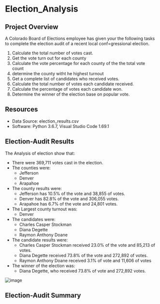 # Election_Analysis

## Project Overview
A Colorado Board of Elections employee has given your the following tasks to complete  the election  audit of a recent local conf=gressional election.

1. Calculate the total number of votes cast.
2. Get the vote turn out for each county
3. Calculate the vote percentage for each county of the the total vote count
4. determine the county witht he highest turnout
5. Get a complete list of candidates who received votes.
6. Calculate the total number of votes each candidate received.
7. Calculate the percentage of votes each candidate won.
8. Determine the winner of the election base on popular vote.

## Resources
- Data Source: election_results.csv
- Software: Python 3.6.7, Visual Studio Code 1.69.1

## Election-Audit Results
The Analysis of election show that:
- There were 369,711 votes cast in the election.
- The counties were:
    - Jefferson
    - Denver
    - Arapahoe
- The county results were:
    - Jefferson has 10.5% of the vote and 38,855 of votes.
    - Denver has 82.8% of the vote and 306,055 votes.
    - Arapahoe has 6.7% of the vote and 24,801 votes.
- The Largest county  turnout was:
    - Denver
- The candidates were:
    - Charles Casper Stockman
    - Diana Degette
    - Raymon Anthony Doane
- The candidate results were:
    - Charles Casper Stockman received 23.0% of the vote and 85,213 of votes.
    - Diana Degette received 73.8% of the vote and 272,892 of votes.
    - Raymon Anthony Doane received 3.1% of vote and 11,606 of votes
- The winner of the election was:
    - Diana Degette, who received 73.8% of vote and 272,892 votes.
    
 ![image](https://user-images.githubusercontent.com/108709071/180341875-00d3d5ed-b1a2-40ff-bf02-a6b5f73c4db9.png)

   
## Election-Audit Summary

